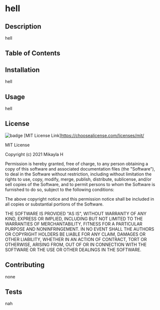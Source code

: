 
  
  # hell
  
  ## Description

  hell

  ## Table of Contents

  
  
  ## Installation

  hell
  
  ## Usage

  hell

  ## 
  
  ## License 

  ![badge](https://img.shields.io/badge/MIT-License-Green)
  [MIT License Link]https://choosealicense.com/licenses/mit/
  
  MIT License

Copyright (c) 2021 Mikayla H

Permission is hereby granted, free of charge, to any person obtaining a copy of this software and associated documentation files (the "Software"), to deal in the Software without restriction, including without limitation the rights to use, copy, modify, merge, publish, distribute, sublicense, and/or sell copies of the Software, and to permit persons to whom the Software is furnished to do so, subject to the following conditions:

The above copyright notice and this permission notice shall be included in all copies or substantial portions of the Software.

THE SOFTWARE IS PROVIDED "AS IS", WITHOUT WARRANTY OF ANY KIND, EXPRESS OR IMPLIED, INCLUDING BUT NOT LIMITED TO THE WARRANTIES OF MERCHANTABILITY, FITNESS FOR A PARTICULAR PURPOSE AND NONINFRINGEMENT. IN NO EVENT SHALL THE AUTHORS OR COPYRIGHT HOLDERS BE LIABLE FOR ANY CLAIM, DAMAGES OR OTHER LIABILITY, WHETHER IN AN ACTION OF CONTRACT, TORT OR OTHERWISE, ARISING FROM, OUT OF OR IN CONNECTION WITH THE SOFTWARE OR THE USE OR OTHER DEALINGS IN THE SOFTWARE.

  ## Contributing

  none
  
  ## Tests
  
  nah
  

